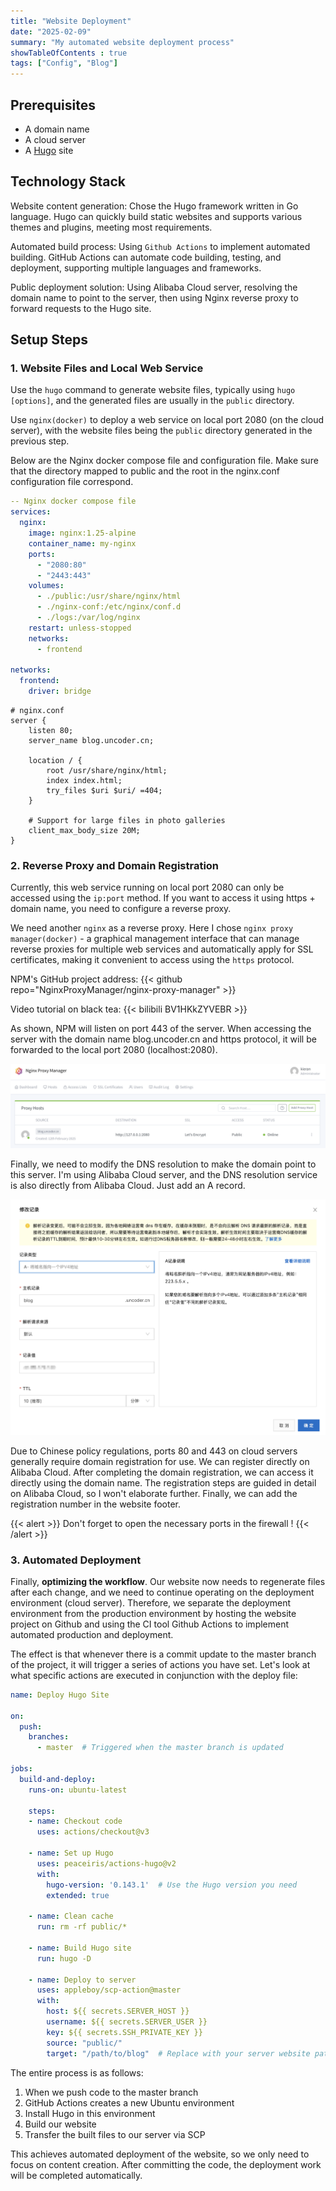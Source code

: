 ```yaml
---
title: "Website Deployment"
date: "2025-02-09"
summary: "My automated website deployment process"
showTableOfContents : true
tags: ["Config", "Blog"]
---
```


## Prerequisites

- A domain name
- A cloud server
- A [Hugo](https://hugo.opendocs.io) site

## Technology Stack

Website content generation: Chose the Hugo framework written in Go language. Hugo can quickly build static websites and supports various themes and plugins, meeting most requirements.

Automated build process: Using `Github Actions` to implement automated building. GitHub Actions can automate code building, testing, and deployment, supporting multiple languages and frameworks.

Public deployment solution: Using Alibaba Cloud server, resolving the domain name to point to the server, then using Nginx reverse proxy to forward requests to the Hugo site.

## Setup Steps

### 1. Website Files and Local Web Service

Use the `hugo` command to generate website files, typically using `hugo [options]`, and the generated files are usually in the `public` directory.

Use `nginx(docker)` to deploy a web service on local port 2080 (on the cloud server), with the website files being the `public` directory generated in the previous step.

Below are the Nginx docker compose file and configuration file. Make sure that the directory mapped to public and the root in the nginx.conf configuration file correspond.

```yaml
-- Nginx docker compose file
services:
  nginx:
    image: nginx:1.25-alpine
    container_name: my-nginx
    ports:
      - "2080:80"
      - "2443:443"
    volumes:
      - ./public:/usr/share/nginx/html
      - ./nginx-conf:/etc/nginx/conf.d
      - ./logs:/var/log/nginx
    restart: unless-stopped
    networks:
      - frontend

networks:
  frontend:
    driver: bridge
```

```nginx
# nginx.conf
server {
    listen 80;
    server_name blog.uncoder.cn;

    location / {
        root /usr/share/nginx/html;
        index index.html;
        try_files $uri $uri/ =404;
    }

    # Support for large files in photo galleries
    client_max_body_size 20M;
}
```

### 2. Reverse Proxy and Domain Registration

Currently, this web service running on local port 2080 can only be accessed using the `ip:port` method. If you want to access it using https + domain name, you need to configure a reverse proxy.

We need another `nginx` as a reverse proxy. Here I chose `nginx proxy manager(docker)` - a graphical management interface that can manage reverse proxies for multiple web services and automatically apply for SSL certificates, making it convenient to access using the `https` protocol.

NPM's GitHub project address:
{{< github repo="NginxProxyManager/nginx-proxy-manager" >}}

Video tutorial on black tea:
{{< bilibili BV1HKkZYVEBR >}}

As shown, NPM will listen on port 443 of the server. When accessing the server with the domain name blog.uncoder.cn and https protocol, it will be forwarded to the local port 2080 (localhost:2080).

![nginx-proxy-manager](./nginx-proxy-manager.png "nginx proxy manager configuring reverse proxy, automatically obtaining SSL certificates")


Finally, we need to modify the DNS resolution to make the domain point to this server. I'm using Alibaba Cloud server, and the DNS resolution service is also directly from Alibaba Cloud. Just add an A record.

![dns-config](./dns-config.png "Adding a DNS resolution for your domain")

Due to Chinese policy regulations, ports 80 and 443 on cloud servers generally require domain registration for use. We can register directly on Alibaba Cloud. After completing the domain registration, we can access it directly using the domain name. The registration steps are guided in detail on Alibaba Cloud, so I won't elaborate further. Finally, we can add the registration number in the website footer.

{{< alert >}}
Don't forget to open the necessary ports in the firewall !
{{< /alert >}}

### 3. Automated Deployment

Finally, **optimizing the workflow**. Our website now needs to regenerate files after each change, and we need to continue operating on the deployment environment (cloud server). Therefore, we separate the deployment environment from the production environment by hosting the website project on Github and using the CI tool Github Actions to implement automated production and deployment.

The effect is that whenever there is a commit update to the master branch of the project, it will trigger a series of actions you have set. Let's look at what specific actions are executed in conjunction with the deploy file:

```yaml
name: Deploy Hugo Site

on:
  push:
    branches:
      - master  # Triggered when the master branch is updated

jobs:
  build-and-deploy:
    runs-on: ubuntu-latest

    steps:
    - name: Checkout code
      uses: actions/checkout@v3

    - name: Set up Hugo
      uses: peaceiris/actions-hugo@v2
      with:
        hugo-version: '0.143.1'  # Use the Hugo version you need
        extended: true

    - name: Clean cache
      run: rm -rf public/*

    - name: Build Hugo site
      run: hugo -D

    - name: Deploy to server
      uses: appleboy/scp-action@master
      with:
        host: ${{ secrets.SERVER_HOST }}
        username: ${{ secrets.SERVER_USER }}
        key: ${{ secrets.SSH_PRIVATE_KEY }}
        source: "public/"
        target: "/path/to/blog"  # Replace with your server website path
```

The entire process is as follows:
1. When we push code to the master branch
2. GitHub Actions creates a new Ubuntu environment
3. Install Hugo in this environment
4. Build our website
5. Transfer the built files to our server via SCP

This achieves automated deployment of the website, so we only need to focus on content creation. After committing the code, the deployment work will be completed automatically.